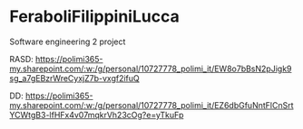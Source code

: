 # FeraboliFilippiniLucca
Software engineering 2 project

RASD: https://polimi365-my.sharepoint.com/:w:/g/personal/10727778_polimi_it/EW8o7bBsN2pJigk9sg_a7gEBzrWreCyxjZ7b-vxgf2ifuQ

DD: https://polimi365-my.sharepoint.com/:w:/g/personal/10727778_polimi_it/EZ6dbGfuNntFlCnSrtYCWtgB3-lfHFx4v07mqkrVh23cOg?e=yTkuFp
